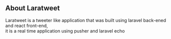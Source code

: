 

## About Laratweet

Laratweet is a tweeter like application that was built using laravel back-ened and react front-end,  
it is a real time application using pusher and laravel echo
